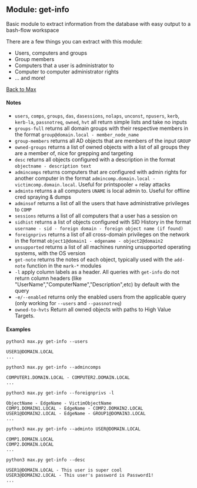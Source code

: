 ## Module: get-info

Basic module to extract information from the database with easy output to a bash-flow workspace

There are a few things you can extract with this module:
* Users, computers and groups
* Group members
* Computers that a user is administrator to
* Computer to computer administrator rights
* ... and more!

[Back to Max](https://github.com/knavesec/Max)


#### Notes

* `users`, `comps`, `groups`, `das`, `dasessions`, `nolaps`, `unconst`, `npusers`, `kerb`, `kerb-la`, `passnotreq`, `owned`, `hvt`  all return simple lists and take no inputs
* `groups-full` returns all domain groups with their respective members in the format `group@domain.local - member_node_name`
* `group-members` returns all AD objects that are members of the input `GROUP`
* `owned-groups` returns a list of owned objects with a list of all groups they are a member of, nice for grepping and targeting
* `desc` returns all objects configured with a description in the format `objectname - description text`
* `admincomps` returns computers that are configured with admin rights for another computer in the format `admincomp.domain.local - victimcomp.domain.local`. Useful for printspooler + relay attacks
* `adminto` returns a all computers `UNAME` is local admin to. Useful for offline cred spraying & dumps
* `adminsof` returns a list of all the users that have administrative privileges to `COMP`
* `sessions` returns a list of all computers that a user has a session on
* `sidhist` returns a list of objects configured with SID History in the format `username - sid - foreign domain - foreign object name (if found)`
* `foreignprivs` returns a list of all cross-domain privileges on the network in the format `object1@domain1 - edgename - object2@domain2`
* `unsupported` returns a list of all machines running unsupported operating systems, with the OS version
* `get-note` returns the notes of each object, typically used with the `add-note` function in the `mark-*` modules
* `-l` apply column labels as a header. All queries with `get-info` do not return column headers (like "UserName","ComputerName","Description",etc) by default with the query
* `-e/--enabled` returns only the enabled users from the applicable query (only working for `--users` and `--passnotreq`)
* `owned-to-hvts` Return all owned objects with paths to High Value Targets.

#### Examples

```
python3 max.py get-info --users

USER1@DOMAIN.LOCAL
...
```

```
python3 max.py get-info --admincomps

COMPUTER1.DOMAIN.LOCAL - COMPUTER2.DOMAIN.LOCAL
...
```

```
python3 max.py get-info --foreignprivs -l

ObjectName - EdgeName - VictimObjectName
COMP1.DOMAIN1.LOCAL - EdgeName - COMP2.DOMAIN2.LOCAL
USER1@DOMAIN2.LOCAL - EdgeName - GROUP1@DOMAIN3.LOCAL
...
```

```
python3 max.py get-info --adminto USER@DOMAIN.LOCAL

COMP1.DOMAIN.LOCAL
COMP2.DOMAIN.LOCAL
...
```

```
python3 max.py get-info --desc

USER1@DOMAIN.LOCAL - This user is super cool
USER3@DOMAIN2.LOCAL - This user's password is Password1!
...
```
